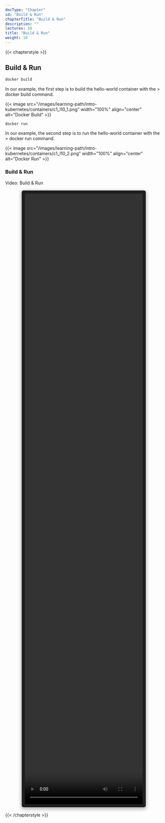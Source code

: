 ```yaml
---
docType: "Chapter"
id: "Build & Run"
chapterTitle: "Build & Run"
description: ""
lectures: 10
title: "Build & Run"
weight: 10
---
```



{{< chapterstyle >}}

<h2 class="chapter-sub-heading">Build & Run</h2>

```bash
docker build
```
In our example, the first step is to build the hello-world container with the > docker build command.

{{< image src="/images/learning-path/intro-kubernetes/containers/c1_l10_1.png" width="100%" align="center" alt="Docker Build" >}}

```bash
docker run
```
In our example, the second step is to run the hello-world container with the > docker run command.

{{< image src="/images/learning-path/intro-kubernetes/containers/c1_l10_2.png" width="100%" align="center" alt="Docker Run" >}}

<h3 class="chapter-sub-heading">Build & Run</h3>
<p>Video: Build & Run </p>
<div style="border: 2px solid #ccc; border-radius: 8px; padding: 10px; background-color: #1e1e1e; box-shadow: 0 4px 12px rgba(0,0,0,0.3); margin-top: 1em; margin-bottom: 1em; width: 75%; height:50%; display: block; margin: auto;">
    <video width="100%" height="100%" controls>
        <source src="https://sos-de-fra-1.exo.io/exoscale-academy/videos/sks_starter_vid7.mp4?1752342546480" type="video/mp4">
        Your browser does not support the video tag.
    </video>
</div>

{{< /chapterstyle >}}